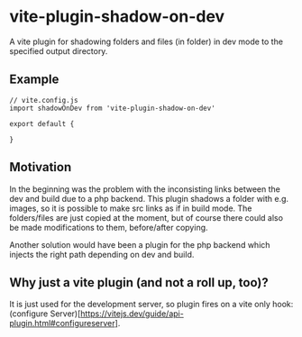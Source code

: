 # vite-plugin-shadow-on-dev

A vite plugin for shadowing folders and files (in folder) in dev mode to the specified output directory.

## Example

```
// vite.config.js
import shadowOnDev from 'vite-plugin-shadow-on-dev'

export default {
    
}

```

## Motivation

In the beginning was the problem with the inconsisting links between the dev and build due to a php backend.
This plugin shadows a folder with e.g. images, so it is possible to make src links as if in build mode.
The folders/files are just copied at the moment, but of course there could also be made modifications to them, before/after copying.

Another solution would have been a plugin for the php backend which injects the right path depending on dev and build.

## Why just a vite plugin (and not a roll up, too)?

It is just used for the development server, so plugin fires on a vite only hook: (configure Server)[https://vitejs.dev/guide/api-plugin.html#configureserver].
